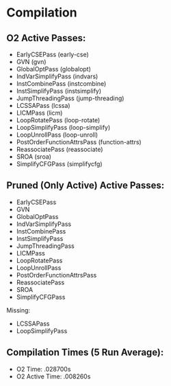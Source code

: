 # Compilation

## O2 Active Passes: 

* EarlyCSEPass (early-cse)
* GVN (gvn)
* GlobalOptPass (globalopt)
* IndVarSimplifyPass (indvars)
* InstCombinePass (instcombine)
* InstSimplifyPass (instsimplify)
* JumpThreadingPass (jump-threading)
* LCSSAPass (lcssa)
* LICMPass (licm)
* LoopRotatePass (loop-rotate)
* LoopSimplifyPass (loop-simplify)
* LoopUnrollPass (loop-unroll)
* PostOrderFunctionAttrsPass (function-attrs)
* ReassociatePass (reassociate)
* SROA (sroa)
* SimplifyCFGPass (simplifycfg)

## Pruned (Only Active) Active Passes:
* EarlyCSEPass
* GVN
* GlobalOptPass
* IndVarSimplifyPass
* InstCombinePass
* InstSimplifyPass
* JumpThreadingPass
* LICMPass
* LoopRotatePass
* LoopUnrollPass
* PostOrderFunctionAttrsPass
* ReassociatePass
* SROA
* SimplifyCFGPass

Missing:
* LCSSAPass
* LoopSimplifyPass

## Compilation Times (5 Run Average):
* O2 Time: .028700s
* O2 Active Time: .008260s
